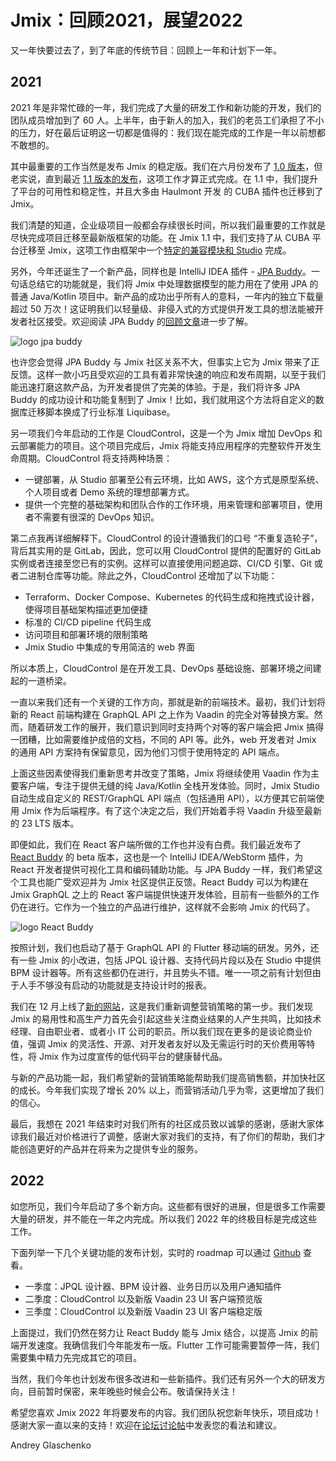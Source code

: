 # Jmix：回顾2021，展望2022

又一年快要过去了，到了年底的传统节目：回顾上一年和计划下一年。

## 2021 

2021 年是非常忙碌的一年，我们完成了大量的研发工作和新功能的开发，我们的团队成员增加到了 60 人。上半年，由于新人的加入，我们的老员工们承担了不小的压力，好在最后证明这一切都是值得的：我们现在能完成的工作是一年以前想都不敢想的。

其中最重要的工作当然是发布 Jmix 的稳定版。我们在六月份发布了 [1.0 版本](https://www.jmix.cn/blog/jmix-1-0-is-released/)，但老实说，直到最近 [1.1 版本的发布](https://www.jmix.cn/blog/jmix-1-1-is-released/)，这项工作才算正式完成。在 1.1 中，我们提升了平台的可用性和稳定性，并且大多由 Haulmont 开发 的 CUBA 插件也迁移到了 Jmix。

我们清楚的知道，企业级项目一般都会存续很长时间，所以我们最重要的工作就是尽快完成项目迁移至最新版框架的功能。在 Jmix 1.1 中，我们支持了从 CUBA 平台迁移至 Jmix，这项工作由框架中一个[特定的兼容模块和 Studio](https://docs.jmix.io/jmix/cuba/index.html) 完成。
 
另外，今年还诞生了一个新产品，同样也是 IntelliJ IDEA 插件 - [JPA Buddy](https://plugins.jetbrains.com/plugin/15075-jpa-buddy)。一句话总结它的功能就是，我们将 Jmix 中处理数据模型的能力用在了使用 JPA 的普通 Java/Kotlin 项目中。新产品的成功出乎所有人的意料，一年内的独立下载量超过 50 万次！这证明我们以轻量级、非侵入式的方式提供开发工具的想法能被开发者社区接受。欢迎阅读 JPA Buddy 的[回顾文章](https://www.jpa-buddy.com/blog/the-first-annual-recap-from-jpa-buddy/)进一步了解。

![logo jpa buddy]({{strapiUrl}}/uploads/Logo_JPA_Buddy_1b97eec30f.png)

也许您会觉得 JPA Buddy 与 Jmix 社区关系不大，但事实上它为 Jmix 带来了正反馈。这样一款小巧且受欢迎的工具有着非常快速的响应和发布周期，以至于我们能迅速打磨这款产品，为开发者提供了完美的体验。于是，我们将许多 JPA Buddy 的成功设计和功能复制到了 Jmix！比如，我们就用这个方法将自定义的数据库迁移脚本换成了行业标准 Liquibase。

另一项我们今年启动的工作是 CloudControl，这是一个为 Jmix 增加 DevOps 和云部署能力的项目。这个项目完成后，Jmix 将能支持应用程序的完整软件开发生命周期。CloudControl 将支持两种场景：

- 一键部署，从 Studio 部署至公有云环境，比如 AWS，这个方式是原型系统、个人项目或者 Demo 系统的理想部署方式。
- 提供一个完整的基础架构和团队合作的工作环境，用来管理和部署项目，使用者不需要有很深的 DevOps 知识。

第二点我再详细解释下。CloudControl 的设计遵循我们的口号 “不重复造轮子”，背后其实用的是 GitLab，因此，您可以用 CloudControl 提供的配置好的 GitLab 实例或者连接至您已有的实例。这样可以直接使用问题追踪、CI/CD 引擎、Git 或者二进制仓库等功能。除此之外，CloudControl 还增加了以下功能：

- Terraform、Docker Compose、Kubernetes 的代码生成和拖拽式设计器，使得项目基础架构描述更加便捷
- 标准的 CI/CD pipeline 代码生成
- 访问项目和部署环境的限制策略
- Jmix Studio 中集成的专用简洁的 web 界面

所以本质上，CloudControl 是在开发工具、DevOps 基础设施、部署环境之间建起的一道桥梁。

一直以来我们还有一个关键的工作方向，那就是新的前端技术。最初，我们计划将新的 React 前端构建在 GraphQL API 之上作为 Vaadin 的完全对等替换方案。然而，随着研发工作的展开，我们意识到同时支持两个对等的客户端会把 Jmix 搞得一团糟，比如需要维护成倍的文档，不同的 API 等。此外，web 开发者对 Jmix 的通用 API 方案持有保留意见，因为他们习惯于使用特定的 API 端点。

上面这些因素使得我们重新思考并改变了策略，Jmix 将继续使用 Vaadin 作为主要客户端，专注于提供无缝的纯 Java/Kotlin 全栈开发体验。同时，Jmix Studio 自动生成自定义的 REST/GraphQL API 端点（包括通用 API），以方便其它前端使用 Jmix 作为后端程序。有了这个决定之后，我们开始着手将 Vaadin 升级至最新的 23 LTS 版本。

即便如此，我们在 React 客户端所做的工作也并没有白费。我们最近发布了 [React Buddy](https://plugins.jetbrains.com/plugin/17467-react-buddy) 的 beta 版本，这也是一个 IntelliJ IDEA/WebStorm 插件，为 React 开发者提供可视化工具和编码辅助功能。与 JPA Buddy 一样，我们希望这个工具也能广受欢迎并为 Jmix 社区提供正反馈。React Buddy 可以为构建在 Jmix GraphQL 之上的 React 客户端提供快速开发体验，目前有一些额外的工作仍在进行。它作为一个独立的产品进行维护，这样就不会影响 Jmix 的代码了。

![logo React Buddy]({{strapiUrl}}/uploads/Logo_React_Buddy_a2e1766bdf.png)

按照计划，我们也启动了基于 GraphQL API 的 Flutter 移动端的研发。另外，还有一些 Jmix 的小改进，包括 JPQL 设计器、支持代码片段以及在 Studio 中提供 BPM 设计器等。所有这些都仍在进行，并且势头不错。唯一一项之前有计划但由于人手不够没有启动的功能就是支持设计时的报表。

我们在 12 月上线了[新的网站](https://jmix.io)，这是我们重新调整营销策略的第一步。我们发现 Jmix 的易用性和高生产力首先会引起这些关注商业结果的人产生共鸣，比如技术经理、自由职业者、或者小 IT 公司的职员。所以我们现在更多的是谈论商业价值，强调 Jmix 的灵活性、开源、对开发者友好以及无需运行时的天价费用等特性，将 Jmix 作为过度宣传的低代码平台的健康替代品。

与新的产品功能一起，我们希望新的营销策略能帮助我们提高销售额，并加快社区的成长。今年我们实现了增长 20% 以上，而营销活动几乎为零，这更增加了我们的信心。

最后，我想在 2021 年结束时对我们所有的社区成员致以诚挚的感谢，感谢大家体谅我们最近对价格进行了调整，感谢大家对我们的支持，有了你们的帮助，我们才能创造更好的产品并在将来为之提供专业的服务。

## 2022

 
如您所见，我们今年启动了多个新方向。这些都有很好的进展，但是很多工作需要大量的研发，并不能在一年之内完成。所以我们 2022 年的终极目标是完成这些工作。


下面列举一下几个关键功能的发布计划，实时的 roadmap 可以通过 [Github](https://github.com/orgs/Haulmont/projects/1) 查看。

- 一季度：JPQL 设计器、BPM 设计器、业务日历以及用户通知插件
- 二季度：CloudControl 以及新版 Vaadin 23 UI 客户端预览版
- 三季度：CloudControl 以及新版 Vaadin 23 UI 客户端稳定版

 
上面提过，我们仍然在努力让 React Buddy 能与 Jmix 结合，以提高 Jmix 的前端开发速度。我确信我们今年能发布一版。Flutter 工作可能需要暂停一阵，我们需要集中精力先完成其它的项目。

当然，我们今年也计划发布很多改进和一些新插件。我们还有另外一个大的研发方向，目前暂时保密，来年晚些时候会公布。敬请保持关注！

希望您喜欢 Jmix 2022 年将要发布的内容。我们团队祝您新年快乐，项目成功！感谢大家一直以来的支持！欢迎在[论坛讨论帖](https://forum.cuba-platform.cn/t/topic/2018)中发表您的看法和建议。

Andrey Glaschenko
